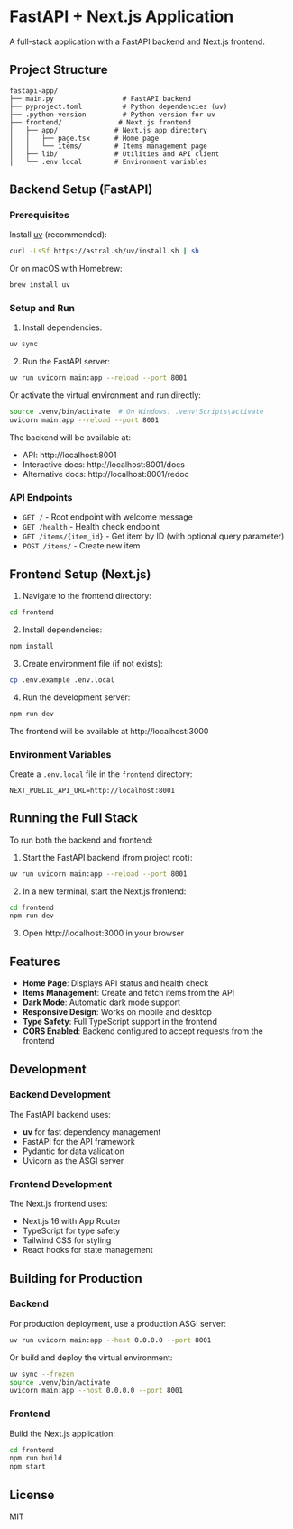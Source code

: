 # FastAPI + Next.js Application

A full-stack application with a FastAPI backend and Next.js frontend.

## Project Structure

```
fastapi-app/
├── main.py                 # FastAPI backend
├── pyproject.toml          # Python dependencies (uv)
├── .python-version         # Python version for uv
├── frontend/              # Next.js frontend
│   ├── app/              # Next.js app directory
│   │   ├── page.tsx      # Home page
│   │   └── items/        # Items management page
│   ├── lib/              # Utilities and API client
│   └── .env.local        # Environment variables
```

## Backend Setup (FastAPI)

### Prerequisites

Install [uv](https://github.com/astral-sh/uv) (recommended):
```bash
curl -LsSf https://astral.sh/uv/install.sh | sh
```

Or on macOS with Homebrew:
```bash
brew install uv
```

### Setup and Run

1. Install dependencies:
```bash
uv sync
```

2. Run the FastAPI server:
```bash
uv run uvicorn main:app --reload --port 8001
```

Or activate the virtual environment and run directly:
```bash
source .venv/bin/activate  # On Windows: .venv\Scripts\activate
uvicorn main:app --reload --port 8001
```

The backend will be available at:
- API: http://localhost:8001
- Interactive docs: http://localhost:8001/docs
- Alternative docs: http://localhost:8001/redoc

### API Endpoints

- `GET /` - Root endpoint with welcome message
- `GET /health` - Health check endpoint
- `GET /items/{item_id}` - Get item by ID (with optional query parameter)
- `POST /items/` - Create new item

## Frontend Setup (Next.js)

1. Navigate to the frontend directory:
```bash
cd frontend
```

2. Install dependencies:
```bash
npm install
```

3. Create environment file (if not exists):
```bash
cp .env.example .env.local
```

4. Run the development server:
```bash
npm run dev
```

The frontend will be available at http://localhost:3000

### Environment Variables

Create a `.env.local` file in the `frontend` directory:

```
NEXT_PUBLIC_API_URL=http://localhost:8001
```

## Running the Full Stack

To run both the backend and frontend:

1. Start the FastAPI backend (from project root):
```bash
uv run uvicorn main:app --reload --port 8001
```

2. In a new terminal, start the Next.js frontend:
```bash
cd frontend
npm run dev
```

3. Open http://localhost:3000 in your browser

## Features

- **Home Page**: Displays API status and health check
- **Items Management**: Create and fetch items from the API
- **Dark Mode**: Automatic dark mode support
- **Responsive Design**: Works on mobile and desktop
- **Type Safety**: Full TypeScript support in the frontend
- **CORS Enabled**: Backend configured to accept requests from the frontend

## Development

### Backend Development

The FastAPI backend uses:
- **uv** for fast dependency management
- FastAPI for the API framework
- Pydantic for data validation
- Uvicorn as the ASGI server

### Frontend Development

The Next.js frontend uses:
- Next.js 16 with App Router
- TypeScript for type safety
- Tailwind CSS for styling
- React hooks for state management

## Building for Production

### Backend

For production deployment, use a production ASGI server:
```bash
uv run uvicorn main:app --host 0.0.0.0 --port 8001
```

Or build and deploy the virtual environment:
```bash
uv sync --frozen
source .venv/bin/activate
uvicorn main:app --host 0.0.0.0 --port 8001
```

### Frontend

Build the Next.js application:
```bash
cd frontend
npm run build
npm start
```

## License

MIT
